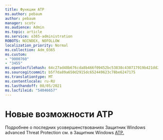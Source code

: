 ```yaml
---
title: Функции ATP
ms.author: pebaum
author: pebaum
manager: scotv
ms.audience: Admin
ms.topic: article
ms.service: o365-administration
ROBOTS: NOINDEX, NOFOLLOW
localization_priority: Normal
ms.collection: Adm_O365
ms.custom:
- "9000760"
- "3455"
ms.openlocfilehash: 64c27ad48b676cda8b466f09452bc53838c430717919b421dd287063aabc8c75
ms.sourcegitcommit: b5f7da89a650d2915dc652449623c78be6247175
ms.translationtype: MT
ms.contentlocale: ru-RU
ms.lasthandoff: 08/05/2021
ms.locfileid: "54046657"
---
```

# <a name="whats-new-in-atp"></a>Новые возможности ATP

Подробнее о последних усовершенствованиях Защитник Windows advanced Threat Protection см. в Защитник Windows [ATP.](https://www.microsoft.com/security/blog/2018/11/15/whats-new-in-windows-defender-atp/)